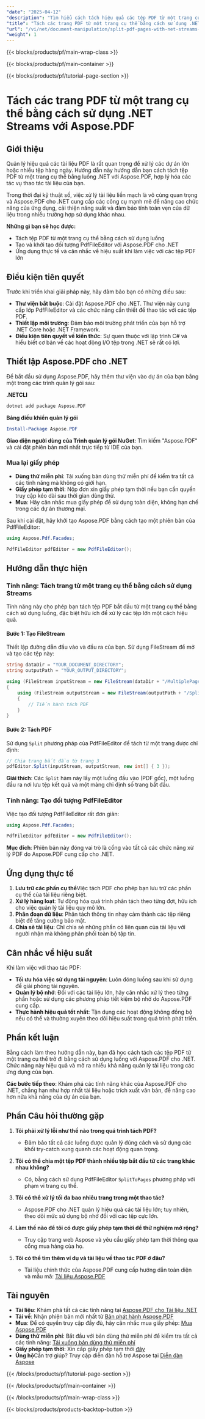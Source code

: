 ```yaml
---
"date": "2025-04-12"
"description": "Tìm hiểu cách tách hiệu quả các tệp PDF từ một trang cụ thể bằng luồng .NET với Aspose.PDF, giúp nâng cao khả năng quản lý tài liệu trong ứng dụng của bạn."
"title": "Tách các trang PDF từ một trang cụ thể bằng cách sử dụng .NET Streams và Aspose.PDF"
"url": "/vi/net/document-manipulation/split-pdf-pages-with-net-streams-aspose-pdf/"
"weight": 1
---
```


{{< blocks/products/pf/main-wrap-class >}}

{{< blocks/products/pf/main-container >}}

{{< blocks/products/pf/tutorial-page-section >}}


# Tách các trang PDF từ một trang cụ thể bằng cách sử dụng .NET Streams với Aspose.PDF

## Giới thiệu

Quản lý hiệu quả các tài liệu PDF là rất quan trọng để xử lý các dự án lớn hoặc nhiều tệp hàng ngày. Hướng dẫn này hướng dẫn bạn cách tách tệp PDF từ một trang cụ thể bằng luồng .NET với Aspose.PDF, hợp lý hóa các tác vụ thao tác tài liệu của bạn.

Trong thời đại kỹ thuật số, việc xử lý tài liệu liền mạch là vô cùng quan trọng và Aspose.PDF cho .NET cung cấp các công cụ mạnh mẽ để nâng cao chức năng của ứng dụng, cải thiện năng suất và đảm bảo tính toàn vẹn của dữ liệu trong nhiều trường hợp sử dụng khác nhau.

**Những gì bạn sẽ học được:**
- Tách tệp PDF từ một trang cụ thể bằng cách sử dụng luồng
- Tạo và khởi tạo đối tượng PdfFileEditor với Aspose.PDF cho .NET
- Ứng dụng thực tế và cân nhắc về hiệu suất khi làm việc với các tệp PDF lớn

## Điều kiện tiên quyết

Trước khi triển khai giải pháp này, hãy đảm bảo bạn có những điều sau:

- **Thư viện bắt buộc**: Cài đặt Aspose.PDF cho .NET. Thư viện này cung cấp lớp PdfFileEditor và các chức năng cần thiết để thao tác với các tệp PDF.
- **Thiết lập môi trường**: Đảm bảo môi trường phát triển của bạn hỗ trợ .NET Core hoặc .NET Framework.
- **Điều kiện tiên quyết về kiến thức**: Sự quen thuộc với lập trình C# và hiểu biết cơ bản về các hoạt động I/O tệp trong .NET sẽ rất có lợi.

## Thiết lập Aspose.PDF cho .NET

Để bắt đầu sử dụng Aspose.PDF, hãy thêm thư viện vào dự án của bạn bằng một trong các trình quản lý gói sau:

**.NETCLI**
```bash
dotnet add package Aspose.PDF
```

**Bảng điều khiển quản lý gói**
```powershell
Install-Package Aspose.PDF
```

**Giao diện người dùng của Trình quản lý gói NuGet**: 
Tìm kiếm "Aspose.PDF" và cài đặt phiên bản mới nhất trực tiếp từ IDE của bạn.

### Mua lại giấy phép
- **Dùng thử miễn phí**: Tải xuống bản dùng thử miễn phí để kiểm tra tất cả các tính năng mà không có giới hạn.
- **Giấy phép tạm thời**: Nộp đơn xin giấy phép tạm thời nếu bạn cần quyền truy cập kéo dài sau thời gian dùng thử.
- **Mua**: Hãy cân nhắc mua giấy phép để sử dụng toàn diện, không hạn chế trong các dự án thương mại.

Sau khi cài đặt, hãy khởi tạo Aspose.PDF bằng cách tạo một phiên bản của PdfFileEditor:

```csharp
using Aspose.Pdf.Facades;

PdfFileEditor pdfEditor = new PdfFileEditor();
```

## Hướng dẫn thực hiện

### Tính năng: Tách trang từ một trang cụ thể bằng cách sử dụng Streams

Tính năng này cho phép bạn tách tệp PDF bắt đầu từ một trang cụ thể bằng cách sử dụng luồng, đặc biệt hữu ích để xử lý các tệp lớn một cách hiệu quả.

#### Bước 1: Tạo FileStream

Thiết lập đường dẫn đầu vào và đầu ra của bạn. Sử dụng FileStream để mở và tạo các tệp này:

```csharp
string dataDir = "YOUR_DOCUMENT_DIRECTORY";
string outputPath = "YOUR_OUTPUT_DIRECTORY";

using (FileStream inputStream = new FileStream(dataDir + "/MultiplePages.pdf", FileMode.Open))
{
    using (FileStream outputStream = new FileStream(outputPath + "/SplitFromSpecificPageUsingStreams_out.pdf", FileMode.Create))
    {
        // Tiến hành tách PDF
    }
}
```

#### Bước 2: Tách PDF

Sử dụng `Split` phương pháp của PdfFileEditor để tách từ một trang được chỉ định:

```csharp
// Chia trang bắt đầu từ trang 3
pdfEditor.Split(inputStream, outputStream, new int[] { 3 });
```

**Giải thích**: Các `Split` hàm này lấy một luồng đầu vào (PDF gốc), một luồng đầu ra nơi lưu tệp kết quả và một mảng chỉ định số trang bắt đầu.

### Tính năng: Tạo đối tượng PdfFileEditor

Việc tạo đối tượng PdfFileEditor rất đơn giản:

```csharp
using Aspose.Pdf.Facades;

PdfFileEditor pdfEditor = new PdfFileEditor();
```

**Mục đích**: Phiên bản này đóng vai trò là cổng vào tất cả các chức năng xử lý PDF do Aspose.PDF cung cấp cho .NET.

## Ứng dụng thực tế

1. **Lưu trữ các phần cụ thể**Việc tách PDF cho phép bạn lưu trữ các phần cụ thể của tài liệu riêng biệt.
2. **Xử lý hàng loạt**: Tự động hóa quá trình phân tách theo từng đợt, hữu ích cho việc quản lý tài liệu quy mô lớn.
3. **Phân đoạn dữ liệu**: Phân tách thông tin nhạy cảm thành các tệp riêng biệt để tăng cường bảo mật.
4. **Chia sẻ tài liệu**: Chỉ chia sẻ những phần có liên quan của tài liệu với người nhận mà không phân phối toàn bộ tập tin.

## Cân nhắc về hiệu suất

Khi làm việc với thao tác PDF:
- **Tối ưu hóa việc sử dụng tài nguyên**: Luôn đóng luồng sau khi sử dụng để giải phóng tài nguyên.
- **Quản lý bộ nhớ**: Đối với các tài liệu lớn, hãy cân nhắc xử lý theo từng phần hoặc sử dụng các phương pháp tiết kiệm bộ nhớ do Aspose.PDF cung cấp.
- **Thực hành hiệu quả tốt nhất**: Tận dụng các hoạt động không đồng bộ nếu có thể và thường xuyên theo dõi hiệu suất trong quá trình phát triển.

## Phần kết luận

Bằng cách làm theo hướng dẫn này, bạn đã học cách tách các tệp PDF từ một trang cụ thể trở đi bằng cách sử dụng luồng với Aspose.PDF cho .NET. Chức năng này hiệu quả và mở ra nhiều khả năng quản lý tài liệu trong các ứng dụng của bạn.

**Các bước tiếp theo**: Khám phá các tính năng khác của Aspose.PDF cho .NET, chẳng hạn như hợp nhất tài liệu hoặc trích xuất văn bản, để nâng cao hơn nữa khả năng của dự án của bạn.

## Phần Câu hỏi thường gặp

1. **Tôi phải xử lý lỗi như thế nào trong quá trình tách PDF?**
   - Đảm bảo tất cả các luồng được quản lý đúng cách và sử dụng các khối try-catch xung quanh các hoạt động quan trọng.

2. **Tôi có thể chia một tệp PDF thành nhiều tệp bắt đầu từ các trang khác nhau không?**
   - Có, bằng cách sử dụng PdfFileEditor `SplitToPages` phương pháp với phạm vi trang cụ thể.

3. **Tôi có thể xử lý tối đa bao nhiêu trang trong một thao tác?**
   - Aspose.PDF cho .NET quản lý hiệu quả các tài liệu lớn; tuy nhiên, theo dõi mức sử dụng bộ nhớ đối với các tệp cực lớn.

4. **Làm thế nào để tôi có được giấy phép tạm thời để thử nghiệm mở rộng?**
   - Truy cập trang web Aspose và yêu cầu giấy phép tạm thời thông qua cổng mua hàng của họ.

5. **Tôi có thể tìm thêm ví dụ và tài liệu về thao tác PDF ở đâu?**
   - Tài liệu chính thức của Aspose.PDF cung cấp hướng dẫn toàn diện và mẫu mã: [Tài liệu Aspose.PDF](https://reference.aspose.com/pdf/net/)

## Tài nguyên

- **Tài liệu**: Khám phá tất cả các tính năng tại [Aspose.PDF cho Tài liệu .NET](https://reference.aspose.com/pdf/net/)
- **Tải về**: Nhận phiên bản mới nhất từ [Bản phát hành Aspose.PDF](https://releases.aspose.com/pdf/net/)
- **Mua**: Để có quyền truy cập đầy đủ, hãy cân nhắc mua giấy phép: [Mua Aspose.PDF](https://purchase.aspose.com/buy)
- **Dùng thử miễn phí**: Bắt đầu với bản dùng thử miễn phí để kiểm tra tất cả các tính năng: [Tải xuống bản dùng thử miễn phí](https://releases.aspose.com/pdf/net/)
- **Giấy phép tạm thời**: Xin cấp giấy phép tạm thời [đây](https://purchase.aspose.com/temporary-license/)
- **Ủng hộ**Cần trợ giúp? Truy cập diễn đàn hỗ trợ Aspose tại [Diễn đàn Aspose](https://forum.aspose.com/c/pdf/10)


{{< /blocks/products/pf/tutorial-page-section >}}

{{< /blocks/products/pf/main-container >}}

{{< /blocks/products/pf/main-wrap-class >}}

{{< blocks/products/products-backtop-button >}}